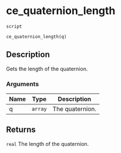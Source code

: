 # ce_quaternion_length
`script`
```gml
ce_quaternion_length(q)
```

## Description
Gets the length of the quaternion.

### Arguments
| Name | Type | Description |
| ---- | ---- | ----------- |
| q | `array` | The quaternion. |

## Returns
`real` The length of the quaternion.